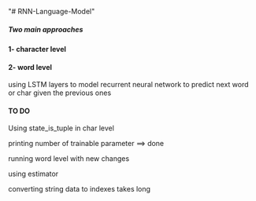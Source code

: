 "# RNN-Language-Model" 

##### Two main approaches

#### 1- character level 

#### 2- word level

using  LSTM layers to model recurrent neural network to predict next word or char
given the previous ones



#### TO DO

Using state_is_tuple in char level

printing number of trainable parameter ==> done

running word level with new changes

using estimator

converting string data to indexes takes long

